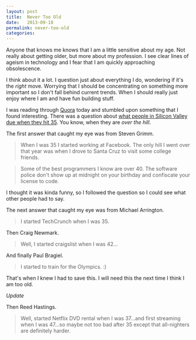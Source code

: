 ```yaml
---
layout: post
title:  Never Too Old
date:   2013-09-18
permalink: never-too-old
categories:
---
```


Anyone that knows me knows that I am a little sensitive about my age. Not
really about getting older, but more about my profession. I see clear lines of
ageism in technology and I fear that I am quickly approaching obsolescence.

I think about it a lot. I question just about everything I do, wondering if it's
the *right* move. Worrying that I should be concentrating on something more
important so I don't fall behind current trends. When I should really just enjoy where I am and have fun
building stuff.

I was reading through [Quora](http://quora.com) today and stumbled upon
something that I found interesting. There was a question about [what people in
Silicon Valley due when they hit 35](http://www.quora.com/Silicon-Valley/What-do-people-in-Silicon-Valley-plan-to-do-once-they-hit-35-and-are-officially-over-the-hill). You know, when they are *over the hill*.

The first answer that caught my eye was from Steven Grimm.

> When I was 35 I started working at Facebook. The only hill I went over that year was when I drove to Santa Cruz to visit some college friends.

> Some of the best programmers I know are over 40. The software police don't show up at midnight on your birthday and confiscate your license to code.

I thought it was kinda funny, so I followed the question so I could see what
other people had to say.

The next answer that caught my eye was from Michael Arrington.

> I started TechCrunch when I was 35.

Then Craig Newmark.

> Well, I started craigslist when I was 42...


And finally Paul Bragiel.

> I started to train for the Olympics.  :)

That's when I knew I had to save this. I will need this the next time I think I
am too old.

*Update*

Then Reed Hastings.

> Well, started Netflix DVD rental when I was 37...and first streaming when I was 47...so maybe not too bad after 35 except that all-nighters are definitely harder.
